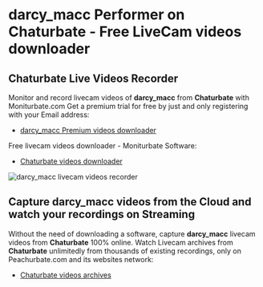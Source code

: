# darcy_macc Performer on Chaturbate - Free LiveCam videos downloader

## Chaturbate Live Videos Recorder

Monitor and record livecam videos of **darcy_macc** from **Chaturbate** with Moniturbate.com
Get a premium trial for free by just and only registering with your Email address:
* [darcy_macc Premium videos downloader](https://moniturbate.com/request-demo-licence-key.html)

Free livecam videos downloader - Moniturbate Software:
* [Chaturbate videos downloader](https://moniturbate.com/moniturbate-download-software.html)

![darcy_macc livecam videos recorder](https://peachurnet.com/templates/moniturbate-software.png)


## Capture darcy_macc videos from the Cloud and watch your recordings on Streaming

Without the need of downloading a software, capture **darcy_macc** livecam videos from **Chaturbate** 100% online.
Watch Livecam archives from **Chaturbate** unlimitedly from thousands of existing recordings, only on Peachurbate.com and its websites network:
* [Chaturbate videos archives](https://peachurnet.com/)